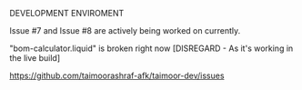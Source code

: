 DEVELOPMENT ENVIROMENT 

Issue #7 and Issue #8 are actively being worked on currently.


"bom-calculator.liquid" is broken right now [DISREGARD - As it's working in the live build] 

https://github.com/taimoorashraf-afk/taimoor-dev/issues